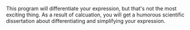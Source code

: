 This program will differentiate your expression, but that's not the most exciting thing. As a result of calcuation, you will get a humorous scientific dissertation about differentiating and simplifying your expression.
